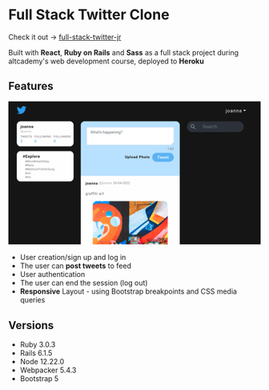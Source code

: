 
# Full Stack Twitter Clone


Check it out -> [full-stack-twitter-jr](https://fs-twitter-jr.herokuapp.com)  

Built with **React**, **Ruby on Rails** and **Sass** as a full stack project during altcademy's web development course, deployed to **Heroku**

## Features

![screenshot of Twitter Clone Project](twitter-project.png "screenshot of twitter clone")

* User creation/sign up and log in
* The user can **post tweets** to feed
* User authentication
* The user can end the session (log out)
* **Responsive** Layout - using Bootstrap breakpoints and CSS media queries

## Versions

* Ruby 3.0.3
* Rails 6.1.5
* Node 12.22.0
* Webpacker 5.4.3
* Bootstrap 5